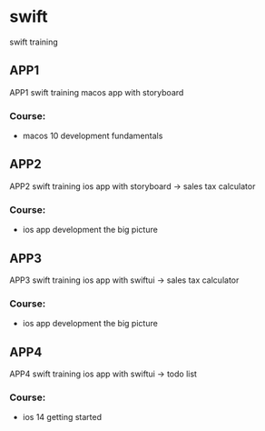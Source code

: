 # swift

swift training

## APP1

APP1 swift training macos app with storyboard

### Course:

- macos 10 development fundamentals

## APP2

APP2 swift training ios app with storyboard -> sales tax calculator
### Course:

- ios app development the big picture

## APP3

APP3 swift training ios app with swiftui -> sales tax calculator
### Course:

- ios app development the big picture

## APP4

APP4 swift training ios app with swiftui -> todo list
### Course:

- ios 14 getting started